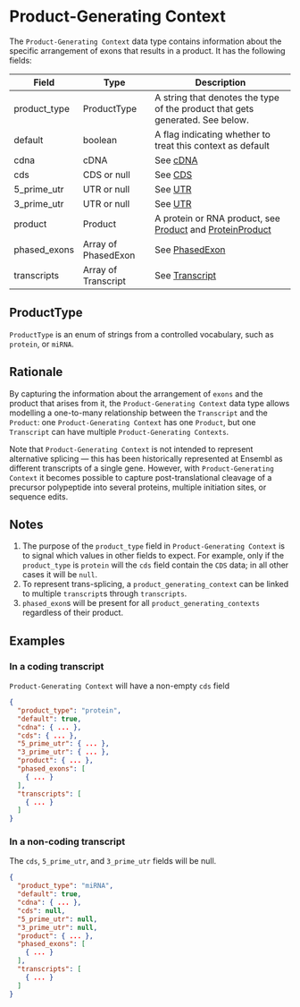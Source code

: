 # Product-Generating Context

The `Product-Generating Context` data type contains information about the specific arrangement of exons that results in a product. It has the following fields:

| Field         | Type                | Description |
|---------------|---------------------|-------------|
| product_type  | ProductType         | A string that denotes the type of the product that gets generated. See below.
| default       | boolean             | A flag indicating whether to treat this context as default
| cdna          | cDNA                | See [cDNA](./cdna.md)
| cds           | CDS or null         | See [CDS](./cds.md)
| 5_prime_utr   | UTR or null         | See [UTR](./utr.md)
| 3_prime_utr   | UTR or null         | See [UTR](./utr.md)
| product       | Product             | A protein or RNA product, see [Product](./product.md) and [ProteinProduct](./protein_product.md)
| phased_exons  | Array of PhasedExon | See [PhasedExon](./phased_exon.md)
| transcripts   | Array of Transcript | See [Transcript](./transcript.md)

## ProductType
`ProductType` is an enum of strings from a controlled vocabulary, such as `protein`, or `miRNA`.

## Rationale
By capturing the information about the arrangement of `exons` and the product that arises from it, the `Product-Generating Context` data type allows modelling a one-to-many relationship between the `Transcript` and the `Product`: one `Product-Generating Context` has one `Product`, but one `Transcript` can have multiple `Product-Generating Contexts`.

Note that `Product-Generating Context` is not intended to represent alternative splicing — this has been historically represented at Ensembl as different transcripts of a single gene. However, with `Product-Generating Context` it becomes possible to capture post-translational cleavage of a precursor polypeptide into several proteins, multiple initiation sites, or sequence edits.

## Notes
1. The purpose of the `product_type` field in `Product-Generating Context` is to signal which values in other fields to expect. For example, only if the `product_type` is `protein` will the `cds` field contain the `CDS` data; in all other cases it will be `null`.
2. To represent trans-splicing, a `product_generating_context` can be linked to multiple `transcript`s through `transcripts`.
3. `phased_exon`s will be present for all `product_generating_contexts` regardless of their product.

## Examples

### In a coding transcript

`Product-Generating Context` will have a non-empty `cds` field

```json
{
  "product_type": "protein",
  "default": true,
  "cdna": { ... },
  "cds": { ... },
  "5_prime_utr": { ... },
  "3_prime_utr": { ... },
  "product": { ... },
  "phased_exons": [
    { ... }
  ],
  "transcripts": [
    { ... }
  ]
}
```

### In a non-coding transcript

The `cds`, `5_prime_utr`, and `3_prime_utr` fields will be null.

```json
{
  "product_type": "miRNA",
  "default": true,
  "cdna": { ... },
  "cds": null,
  "5_prime_utr": null,
  "3_prime_utr": null,
  "product": { ... },
  "phased_exons": [
    { ... }
  ],
  "transcripts": [
    { ... }
  ]
}
```
